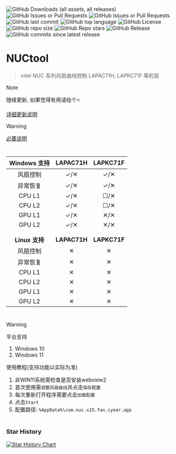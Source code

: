 ![GitHub Downloads (all assets, all releases)](https://img.shields.io/github/downloads/cyear/NUCtool/total?style=for-the-badge)
![GitHub Issues or Pull Requests](https://img.shields.io/github/issues/cyear/NUCtool?style=for-the-badge)
![GitHub Issues or Pull Requests](https://img.shields.io/github/issues-closed/cyear/NUCtool?style=for-the-badge)
![GitHub last commit](https://img.shields.io/github/last-commit/cyear/NUCtool?style=for-the-badge)
![GitHub top language](https://img.shields.io/github/languages/top/cyear/NUCtool?style=for-the-badge)
![GitHub License](https://img.shields.io/github/license/cyear/NUCtool?style=for-the-badge)
![GitHub repo size](https://img.shields.io/github/repo-size/cyear/NUCtool?style=for-the-badge)
![GitHub Repo stars](https://img.shields.io/github/stars/cyear/NUCtool?style=for-the-badge)
![GitHub Release](https://img.shields.io/github/v/release/cyear/NUCtool?style=for-the-badge)
![GitHub commits since latest release](https://img.shields.io/github/commits-since/cyear/NUCtool/latest?style=for-the-badge)

# NUCtool

> intel NUC 系列风扇曲线控制 LAPAC71H, LAPKC71F 等机型

> [!NOTE]
> 随缘更新, 如果觉得有用请给个⭐
>
> [详细更新说明](./src-tauri/NUCtoolChange.md)

> [!WARNING]
> [必要说明](assets/分析.md)
# 
|Windows 支持|LAPAC71H|LAPKC71F|
|:--------:|:----:|:----:|
| 风扇控制 | ✓/✕ | ✓/✕ |
| 异常恢复 | ✓/✕ | ✓/✕ |
| CPU L1 | ✓/✕ | ☐/✕ |
| CPU L2 | ✓/✕ | ☐/✕ |
| GPU L1 | ✓/✕ | ✕/✕ |
| GPU L2 | ✓/✕ | ✕/✕ |
|        |      |      |
|        |      |      |
|**Linux 支持**|**LAPAC71H**|**LAPKC71F**|
| 风扇控制 | ✕ | ✕ |
| 异常恢复 | ✕ | ✕ |
| CPU L1 | ✕ | ✕ |
| CPU L2 | ✕ | ✕ |
| GPU L1 | ✕ | ✕ |
| GPU L2 | ✕ | ✕ |
# 
> [!WARNING]
> 平台支持
> 1. Windows 10
> 2. Windows 11
> 
> 使用教程(支持功能以实际为准)
> 1. 非WIN11系统需检查是否安装webview2
> 2. 首次使用需`调整风扇曲线`并点击`保存配置`
> 3. 每次重新打开程序需要点击`加载配置`
> 4. 点击`Start`
> 5. 配置路径: `%AppData%\com.nuc.x15.fan.cyear.app`
# 
### Star History

[![Star History Chart](https://api.star-history.com/svg?repos=cyear/NUCtool&type=Timeline)](https://star-history.com/#cyear/NUCtool&Timeline)
